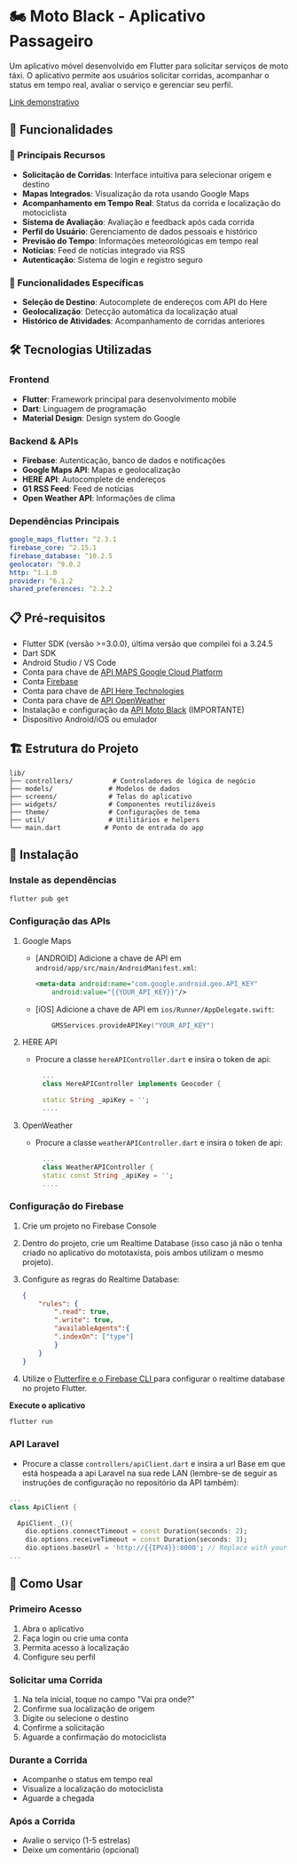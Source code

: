 # 🏍️ Moto Black - Aplicativo Passageiro

Um aplicativo móvel desenvolvido em Flutter para solicitar serviços de moto táxi. O aplicativo permite aos usuários solicitar corridas, acompanhar o status em tempo real, avaliar o serviço e gerenciar seu perfil.

<a href="https://drive.google.com/file/d/1s8aDxcvFWrLBVcMQf-axb_SnoC36py0N/view?usp=sharing">Link demonstrativo</a>

## 📱 Funcionalidades

### 🚀 Principais Recursos
- **Solicitação de Corridas**: Interface intuitiva para selecionar origem e destino
- **Mapas Integrados**: Visualização da rota usando Google Maps
- **Acompanhamento em Tempo Real**: Status da corrida e localização do motociclista
- **Sistema de Avaliação**: Avaliação e feedback após cada corrida
- **Perfil do Usuário**: Gerenciamento de dados pessoais e histórico
- **Previsão do Tempo**: Informações meteorológicas em tempo real
- **Notícias**: Feed de notícias integrado via RSS
- **Autenticação**: Sistema de login e registro seguro

### 🎯 Funcionalidades Específicas
- **Seleção de Destino**: Autocomplete de endereços com API do Here
- **Geolocalização**: Detecção automática da localização atual
- **Histórico de Atividades**: Acompanhamento de corridas anteriores

## 🛠️ Tecnologias Utilizadas

### Frontend
- **Flutter**: Framework principal para desenvolvimento mobile
- **Dart**: Linguagem de programação
- **Material Design**: Design system do Google

### Backend & APIs
- **Firebase**: Autenticação, banco de dados e notificações
- **Google Maps API**: Mapas e geolocalização
- **HERE API**: Autocomplete de endereços
- **G1 RSS Feed**: Feed de notícias
- **Open Weather API**: Informações de clima

### Dependências Principais
```yaml
google_maps_flutter: ^2.3.1
firebase_core: ^2.15.1
firebase_database: ^10.2.5
geolocator: ^9.0.2
http: ^1.1.0
provider: ^6.1.2
shared_preferences: ^2.2.2
```

## 📋 Pré-requisitos

- Flutter SDK (versão >=3.0.0), última versão que compilei foi a 3.24.5
- Dart SDK
- Android Studio / VS Code
- Conta para chave de <a href="https://console.cloud.google.com/welcome?hl=pt-br&pli=1&inv=1&invt=Ab1Gmg&project=moto-black"> API MAPS Google Cloud Platform </a>
- Conta <a href="https://console.firebase.google.com/u/0/?hl=pt-br"> Firebase </a>
- Conta para chave de <a href="https://developer.here.com/login"> API Here Technologies </a>
- Conta para chave de <a href="https://openweathermap.org/api"> API OpenWeather </a>
- Instalação e configuração da <a href="https://github.com/AlbertoJr789/app-motoblack-site-api">API Moto Black</a> (IMPORTANTE)
- Dispositivo Android/iOS ou emulador

## 🏗️ Estrutura do Projeto

```
lib/
├── controllers/          # Controladores de lógica de negócio
├── models/              # Modelos de dados
├── screens/             # Telas do aplicativo
├── widgets/             # Componentes reutilizáveis
├── theme/               # Configurações de tema
├── util/                # Utilitários e helpers
└── main.dart           # Ponto de entrada do app
```

## 🚀 Instalação

### Instale as dependências
   ```bash
   flutter pub get
   ```

### Configuração das APIs

1. Google Maps

   - [ANDROID] Adicione a chave de API em `android/app/src/main/AndroidManifest.xml`:
        ```xml
        <meta-data android:name="com.google.android.geo.API_KEY"
            android:value="{{YOUR_API_KEY}}"/>
        ```
    - [iOS] Adicione a chave de API em `ios/Runner/AppDelegate.swift`:

        ```swift
            GMSServices.provideAPIKey("YOUR_API_KEY")
        ```
2. HERE API

   - Procure a classe `hereAPIController.dart` e insira o token de api:
   ```dart
        ...
        class HereAPIController implements Geocoder {

        static String _apiKey = ''; 
        ....
   ```

3. OpenWeather

   - Procure a classe `weatherAPIController.dart` e insira o token de api:
   ```dart
        ...
        class WeatherAPIController {
        static const String _apiKey = '';
        ....
   ```

### Configuração do Firebase
1. Crie um projeto no Firebase Console
2. Dentro do projeto, crie um Realtime Database (isso caso já não o tenha criado no aplicativo do mototaxista, pois ambos utilizam o mesmo projeto).
3. Configure as regras do Realtime Database:

    ```json
    {
        "rules": {
            ".read": true,
            ".write": true,
            "availableAgents":{
            ".indexOn": ["type"]
            }
        }
    }
    ```
4. Utilize o <a href="https://firebase.google.com/docs/flutter/setup?hl=pt-br&platform=android"> Flutterfire e o Firebase CLI </a> para configurar o realtime database no projeto Flutter.

**Execute o aplicativo**
   ```bash
   flutter run
   ```
### API Laravel

- Procure a classe `controllers/apiClient.dart` e insira a url Base em que está hospeada a api Laravel na sua rede LAN (lembre-se de seguir as instruções de configuração no repositório da API também):

```dart
...
class ApiClient {

  ApiClient._(){
    dio.options.connectTimeout = const Duration(seconds: 2);
    dio.options.receiveTimeout = const Duration(seconds: 3);
    dio.options.baseUrl = 'http://{{IPV4}}:8000'; // Replace with your Laravel API IPV4
...
```

## 📱 Como Usar

### Primeiro Acesso
1. Abra o aplicativo
2. Faça login ou crie uma conta
3. Permita acesso à localização
4. Configure seu perfil

### Solicitar uma Corrida
1. Na tela inicial, toque no campo "Vai pra onde?"
2. Confirme sua localização de origem
3. Digite ou selecione o destino
4. Confirme a solicitação
5. Aguarde a confirmação do motociclista

### Durante a Corrida
- Acompanhe o status em tempo real
- Visualize a localização do motociclista
- Aguarde a chegada

### Após a Corrida
- Avalie o serviço (1-5 estrelas)
- Deixe um comentário (opcional)


